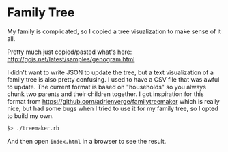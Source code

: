 Family Tree
===========

My family is complicated, so I copied a tree visualization to make sense of it
all.

Pretty much just copied/pasted what's here:
http://gojs.net/latest/samples/genogram.html

I didn't want to write JSON to update the tree, but a text visualization of a
family tree is also pretty confusing.  I used to have a CSV file that was awful
to update.  The current format is based on "households" so you always chunk
two parents and their children together.  I got inspiration for this format from
https://github.com/adrienverge/familytreemaker which is really nice, but had
some bugs when I tried to use it for my family tree, so I opted to build my own.

```bash
$> ./treemaker.rb
```

And then open `index.html` in a browser to see the result.

